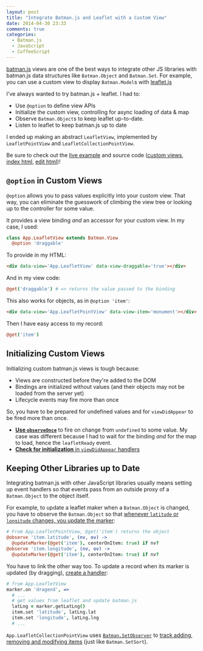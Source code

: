 ```yaml
---
layout: post
title: "Integrate Batman.js and Leaflet with a Custom View"
date: 2014-04-30 23:33
comments: true
categories:
  - Batman.js
  - JavaScript
  - CoffeeScript
---
```


[batman.js](http://batmanjs.org) views are one of the best ways to integrate other JS libraries with batman.js data structures like `Batman.Object` and `Batman.Set`. For example, you can use a custom view to display `Batman.Model`s with [leaflet.js](http://leafletjs.com)

<!-- more -->

I've always wanted to try batman.js + leaflet. I had to:

- Use `@option` to define view APIs
- Initialize the custom view, controlling for async loading of data & map
- Observe `Batman.Object`s to keep leaflet up-to-date.
- Listen to leaflet to keep batman.js up to date

I ended up making an abstract `LeafletView`, implemented by `LeafletPointView` and `LeafletCollectionPointView`.

Be sure to check out the [live example](http://bl.ocks.org/rmosolgo/11443841) and source code ([custom views](https://github.com/rmosolgo/batmanjs-leaflet-example/blob/master/coffee/leaflet_view.coffee), [index html](https://github.com/rmosolgo/batmanjs-leaflet-example/blob/master/html/monuments/index.jade#L19), [edit html](https://github.com/rmosolgo/batmanjs-leaflet-example/blob/master/html/monuments/edit.jade#L19))!

## `@option` in Custom Views

`@option` allows you to pass values explicitly into your custom view. That way, you can eliminate the guesswork of climbing the view tree or looking up to the controller for some value.

It provides a view binding _and_ an accessor for your custom view. In my case, I used:

```coffeescript
class App.LeafletView extends Batman.View
  @option 'draggable'
```

To provide in my HTML:

```html
<div data-view='App.LeafletView' data-view-draggable='true'></div>
```

And in my view code:

```coffeescript
@get('draggable') # => returns the value passed to the binding
```

This also works for objects, as in `@option 'item'`:

```html
<div data-view='App.LeafletPointView' data-view-item='monument'></div>
```

Then I have easy access to my record:

```coffeescript
@get('item')
```

## Initializing Custom Views

Initializing custom batman.js views is tough because:

- Views are constructed before they're added to the DOM
- Bindings are initialized without values (and their objects may not be loaded from the server yet)
- Lifecycle events may fire more than once

So, you have to be prepared for undefined values and for `viewDidAppear` to be fired more than once.

- [__Use `observeOnce`__](https://github.com/rmosolgo/batmanjs-leaflet-example/blob/master/coffee/leaflet_view.coffee#L38) to fire on change from `undefined` to some value. My case was different because I had to wait for the binding _and_ for the map to load, hence the `leafletReady` event.
- [__Check for initialization__ in `viewDidAppear` handlers](https://github.com/rmosolgo/batmanjs-leaflet-example/blob/master/coffee/leaflet_view.coffee#L52)

## Keeping Other Libraries up to Date

Integrating batman.js with other JavaScript libraries usually means setting up event handlers so that events pass from an outside proxy of a `Batman.Object` to the object itself.

For example, to update a leaflet maker when a `Batman.Object` is changed, you have to observe the `Batman.Object` so that [whenever `latitude` or `longitude` changes, you update the marker](https://github.com/rmosolgo/batmanjs-leaflet-example/blob/master/coffee/leaflet_view.coffee#L149):

```coffeescript
# From App.LeafletPointView, @get('item') returns the object
@observe 'item.latitude', (nv, ov) ->
  @updateMarker(@get('item'), centerOnItem: true) if nv?
@observe 'item.longitude', (nv, ov) ->
  @updateMarker(@get('item'), centerOnItem: true) if nv?
```

You have to link the other way too. To update a record when its marker is updated (by dragging), [create a handler](https://github.com/rmosolgo/batmanjs-leaflet-example/blob/master/coffee/leaflet_view.coffee#L85):

```coffeescript
# from App.LeafletView
marker.on 'dragend', =>
  # ...
  # get values from leaflet and update batman.js
  latLng = marker.getLatLng()
  item.set 'latitude', latLng.lat
  item.set 'longitude', latLng.lng
  # ...
```

`App.LeafletCollectionPointView` uses [`Batman.SetObserver`](http://batmanjs.org/docs/api/batman.setobserver.html) to [track adding, removing and modifying items](https://github.com/rmosolgo/batmanjs-leaflet-example/blob/master/coffee/leaflet_view.coffee#L174) (just like `Batman.SetSort`).
